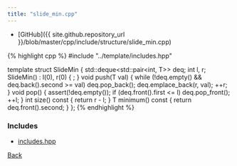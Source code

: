 ```yaml
---
title: "slide_min.cpp"
---
```


- [GitHub]({{ site.github.repository_url }}/blob/master/cpp/include/structure/slide_min.cpp)

{% highlight cpp %}
#include "../template/includes.hpp"

template <typename T> struct SlideMin {
  std::deque<std::pair<int, T>> deq;
  int l, r;
  SlideMin() : l(0), r(0) { ; }
  void push(T val) {
    while (!deq.empty() && deq.back().second >= val) deq.pop_back();
    deq.emplace_back(r, val);
    ++r;
  }
  void pop() {
    assert(!deq.empty());
    if (deq.front().first <= l) deq.pop_front();
    ++l;
  }
  int size() const { return r - l; }
  T minimum() const { return deq.front().second; }
};
{% endhighlight %}

### Includes

- [includes.hpp](../template/includes)

[Back](../..)
